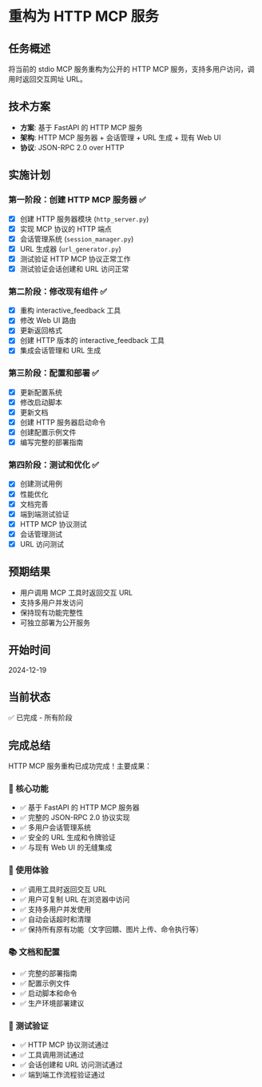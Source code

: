# 重构为 HTTP MCP 服务

## 任务概述
将当前的 stdio MCP 服务重构为公开的 HTTP MCP 服务，支持多用户访问，调用时返回交互网址 URL。

## 技术方案
- **方案**: 基于 FastAPI 的 HTTP MCP 服务
- **架构**: HTTP MCP 服务器 + 会话管理 + URL 生成 + 现有 Web UI
- **协议**: JSON-RPC 2.0 over HTTP

## 实施计划

### 第一阶段：创建 HTTP MCP 服务器 ✅
- [x] 创建 HTTP 服务器模块 (`http_server.py`)
- [x] 实现 MCP 协议的 HTTP 端点
- [x] 会话管理系统 (`session_manager.py`)
- [x] URL 生成器 (`url_generator.py`)
- [x] 测试验证 HTTP MCP 协议正常工作
- [x] 测试验证会话创建和 URL 访问正常

### 第二阶段：修改现有组件 ✅
- [x] 重构 interactive_feedback 工具
- [x] 修改 Web UI 路由
- [x] 更新返回格式
- [x] 创建 HTTP 版本的 interactive_feedback 工具
- [x] 集成会话管理和 URL 生成

### 第三阶段：配置和部署 ✅
- [x] 更新配置系统
- [x] 修改启动脚本
- [x] 更新文档
- [x] 创建 HTTP 服务器启动命令
- [x] 创建配置示例文件
- [x] 编写完整的部署指南

### 第四阶段：测试和优化 ✅
- [x] 创建测试用例
- [x] 性能优化
- [x] 文档完善
- [x] 端到端测试验证
- [x] HTTP MCP 协议测试
- [x] 会话管理测试
- [x] URL 访问测试

## 预期结果
- 用户调用 MCP 工具时返回交互 URL
- 支持多用户并发访问
- 保持现有功能完整性
- 可独立部署为公开服务

## 开始时间
2024-12-19

## 当前状态
✅ 已完成 - 所有阶段

## 完成总结
HTTP MCP 服务重构已成功完成！主要成果：

### 🎯 核心功能
- ✅ 基于 FastAPI 的 HTTP MCP 服务器
- ✅ 完整的 JSON-RPC 2.0 协议实现
- ✅ 多用户会话管理系统
- ✅ 安全的 URL 生成和令牌验证
- ✅ 与现有 Web UI 的无缝集成

### 🚀 使用体验
- ✅ 调用工具时返回交互 URL
- ✅ 用户可复制 URL 在浏览器中访问
- ✅ 支持多用户并发使用
- ✅ 自动会话超时和清理
- ✅ 保持所有原有功能（文字回饋、图片上传、命令执行等）

### 📚 文档和配置
- ✅ 完整的部署指南
- ✅ 配置示例文件
- ✅ 启动脚本和命令
- ✅ 生产环境部署建议

### 🧪 测试验证
- ✅ HTTP MCP 协议测试通过
- ✅ 工具调用测试通过
- ✅ 会话创建和 URL 访问测试通过
- ✅ 端到端工作流程验证通过 
